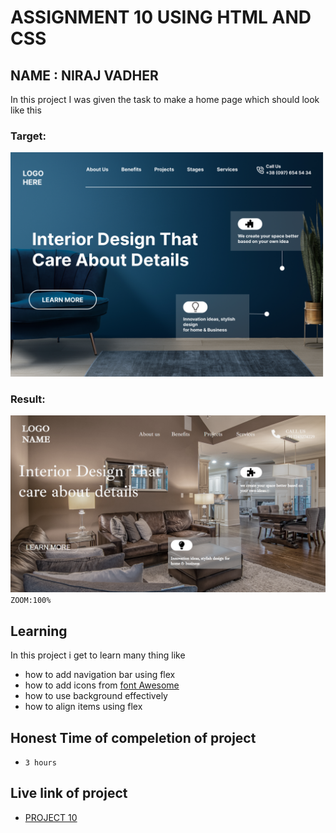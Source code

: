 # ASSIGNMENT 10 USING HTML AND CSS

## NAME : NIRAJ VADHER 

In this project I was given the task to make a home page which should look like this

### Target:
![target](10.png)

### Result:
![result](result.png)
`ZOOM:100%`
## Learning
In this project i get to learn many thing like
- how to add navigation bar using flex
- how to add icons from [font Awesome](https://fontawesome.com)
- how to use background effectively
- how to align items using flex
## Honest Time of compeletion of project
- `3 hours`

## Live link of project
 - [PROJECT 10](https://tempproject10.netlify.app/)